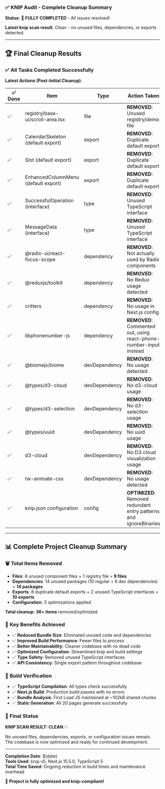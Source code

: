 ### ✅ KNIP Audit - Complete Cleanup Summary

**Status**: 🎉 **FULLY COMPLETED** - All issues resolved!

**Latest knip scan result**: Clean - no unused files, dependencies, or exports detected.

---

## 🏆 Final Cleanup Results

### ✅ **All Tasks Completed Successfully**

**Latest Actions (Post-Initial Cleanup)**:

| ✅ Done | Item | Type | Action Taken |
|---|---|---|---|
| ✅ | registry/base-ui/scroll-area.tsx | file | **REMOVED**: Unused registry/demo file |
| ✅ | CalendarSkeleton (default export) | export | **REMOVED**: Duplicate default export |
| ✅ | Slot (default export) | export | **REMOVED**: Duplicate default export |
| ✅ | EnhancedColumnMenu (default export) | export | **REMOVED**: Duplicate default export |
| ✅ | SuccessfulOperation (interface) | type | **REMOVED**: Unused TypeScript interface |
| ✅ | MessageData (interface) | type | **REMOVED**: Unused TypeScript interface |
| ✅ | @radix-ui/react-focus-scope | dependency | **REMOVED**: Not actually used by Radix components |
| ✅ | @reduxjs/toolkit | dependency | **REMOVED**: No Redux usage detected |
| ✅ | critters | dependency | **REMOVED**: No usage in Next.js config |
| ✅ | libphonenumber-js | dependency | **REMOVED**: Commented out, using react-phone-number-input instead |
| ✅ | @biomejs/biome | devDependency | **REMOVED**: No usage detected |
| ✅ | @types/d3-cloud | devDependency | **REMOVED**: No d3-cloud usage |
| ✅ | @types/d3-selection | devDependency | **REMOVED**: No d3-selection usage |
| ✅ | @types/uuid | devDependency | **REMOVED**: No uuid usage |
| ✅ | d3-cloud | devDependency | **REMOVED**: No D3 cloud visualization usage |
| ✅ | tw-animate-css | devDependency | **REMOVED**: No usage detected |
| ✅ | knip.json configuration | config | **OPTIMIZED**: Removed redundant entry patterns and ignoreBinaries |

---

## 📊 **Complete Project Cleanup Summary**

### 🗑️ **Total Items Removed**
- **Files**: 8 unused component files + 1 registry file = **9 files**
- **Dependencies**: 14 unused packages (10 regular + 6 dev dependencies) = **14 packages**
- **Exports**: 8 duplicate default exports + 2 unused TypeScript interfaces = **10 exports**
- **Configuration**: 3 optimizations applied

**Total cleanup**: **36+ items** removed/optimized

### 🎯 **Key Benefits Achieved**
- ✅ **Reduced Bundle Size**: Eliminated unused code and dependencies
- ✅ **Improved Build Performance**: Fewer files to process
- ✅ **Better Maintainability**: Cleaner codebase with no dead code
- ✅ **Optimized Configuration**: Streamlined knip and build settings
- ✅ **Type Safety**: Removed unused TypeScript interfaces
- ✅ **API Consistency**: Single export pattern throughout codebase

### 🔧 **Build Verification**
- ✅ **TypeScript Compilation**: All types check successfully
- ✅ **Next.js Build**: Production build passes with no errors
- ✅ **Bundle Analysis**: First Load JS maintained at ~102kB shared chunks
- ✅ **Static Generation**: All 20 pages generate successfully

### 🎉 **Final Status**
**KNIP SCAN RESULT: CLEAN** ✨

No unused files, dependencies, exports, or configuration issues remain. The codebase is now optimized and ready for continued development.

---

**Completion Date**: $(date)  
**Tools Used**: knip v5, Next.js 15.5.0, TypeScript 5  
**Total Time Saved**: Ongoing reduction in build times and maintenance overhead  

🏁 **Project is fully optimized and knip-compliant!**